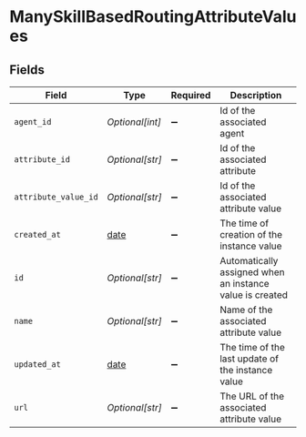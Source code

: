 # ManySkillBasedRoutingAttributeValues


## Fields

| Field                                                                | Type                                                                 | Required                                                             | Description                                                          |
| -------------------------------------------------------------------- | -------------------------------------------------------------------- | -------------------------------------------------------------------- | -------------------------------------------------------------------- |
| `agent_id`                                                           | *Optional[int]*                                                      | :heavy_minus_sign:                                                   | Id of the associated agent                                           |
| `attribute_id`                                                       | *Optional[str]*                                                      | :heavy_minus_sign:                                                   | Id of the associated attribute                                       |
| `attribute_value_id`                                                 | *Optional[str]*                                                      | :heavy_minus_sign:                                                   | Id of the associated attribute value                                 |
| `created_at`                                                         | [date](https://docs.python.org/3/library/datetime.html#date-objects) | :heavy_minus_sign:                                                   | The time of creation of the instance value                           |
| `id`                                                                 | *Optional[str]*                                                      | :heavy_minus_sign:                                                   | Automatically assigned when an instance value is created             |
| `name`                                                               | *Optional[str]*                                                      | :heavy_minus_sign:                                                   | Name of the associated attribute value                               |
| `updated_at`                                                         | [date](https://docs.python.org/3/library/datetime.html#date-objects) | :heavy_minus_sign:                                                   | The time of the last update of the instance value                    |
| `url`                                                                | *Optional[str]*                                                      | :heavy_minus_sign:                                                   | The URL of the associated attribute value                            |